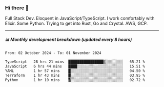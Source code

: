 ### Hi there 👋

Full Stack Dev. Eloquent in JavaScript/TypeScript. I work comfortably with Elixir. Some Python. Trying to get into Rust, Go and Crystal. AWS, GCP.

***

##### 📊 Monthly development breakdown (updated every 8 hours)

<!--START_SECTION:waka-->

```txt
From: 02 October 2024 - To: 01 November 2024

TypeScript   28 hrs 21 mins  ████████████████▒░░░░░░░░   65.21 %
JavaScript   6 hrs 44 mins   ████░░░░░░░░░░░░░░░░░░░░░   15.51 %
YAML         1 hr 57 mins    █░░░░░░░░░░░░░░░░░░░░░░░░   04.50 %
Terraform    1 hr 43 mins    █░░░░░░░░░░░░░░░░░░░░░░░░   03.95 %
Python       1 hr 10 mins    ▓░░░░░░░░░░░░░░░░░░░░░░░░   02.72 %
```

<!--END_SECTION:waka-->

